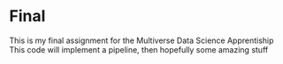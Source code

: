 # Final
This is my final assignment for the Multiverse Data Science Apprentiship
This code will implement a pipeline, then hopefully some amazing stuff

